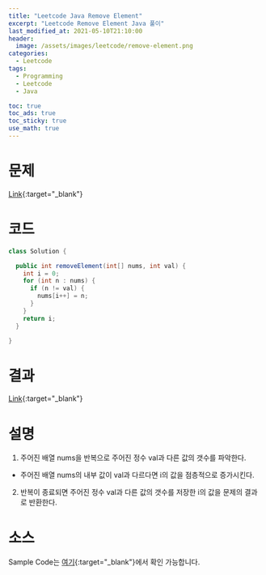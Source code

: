 ```yaml
---
title: "Leetcode Java Remove Element"
excerpt: "Leetcode Remove Element Java 풀이"
last_modified_at: 2021-05-10T21:10:00
header:
  image: /assets/images/leetcode/remove-element.png
categories:
  - Leetcode
tags:
  - Programming
  - Leetcode
  - Java

toc: true
toc_ads: true
toc_sticky: true
use_math: true
---
```

# 문제
[Link](https://leetcode.com/problems/remove-element/){:target="_blank"}

# 코드
```java
class Solution {

  public int removeElement(int[] nums, int val) {
    int i = 0;
    for (int n : nums) {
      if (n != val) {
        nums[i++] = n;
      }
    }
    return i;
  }

}
```

# 결과
[Link](https://leetcode.com/submissions/detail/491277685/){:target="_blank"}

# 설명
1. 주어진 배열 nums을 반복으로 주어진 정수 val과 다른 값의 갯수를 파악한다.
- 주어진 배열 nums의 내부 값이 val과 다르다면 i의 값을 점층적으로 증가시킨다.

2. 반복이 종료되면 주어진 정수 val과 다른 값의 갯수를 저장한 i의 값을 문제의 결과로 반환한다.

# 소스
Sample Code는 [여기](https://github.com/GracefulSoul/leetcode/blob/master/src/main/java/gracefulsoul/problems/RemoveElement.java){:target="_blank"}에서 확인 가능합니다.